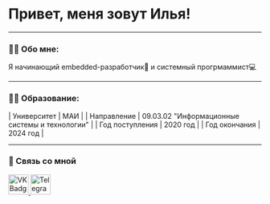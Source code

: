 # Привет, меня зовут Илья!

---

### 👨‍💻 Обо мне:

Я начинающий embedded-разработчик🤖 и системный прогрмаммист💻

---

### 👨‍🎓 Образование:

| Университет     |                      МАИ                       |
| Направление     | 09.03.02 "Информационные системы и технологии" |
| Год поступления |                 2020 год                       |
| Год окончания   |                    2024 год                    |

---

### 🤙 Связь со мной
<div id="padges">
  <a href = "https://vk.com/ilyich112" target="_blank">
    <img src="![image](https://github.com/ilyakupriyan/ilyakupriyan/assets/52965382/057de6fc-7893-4140-a932-f4d51d7695af)
" width="40" height="40" alt="VK Badge">
  </a>
  <a href="https://t.me/neolab3" target="_blank">
    <img src="" width="40" height="40" alt="Telegram Badge">
  </a>
</div>
